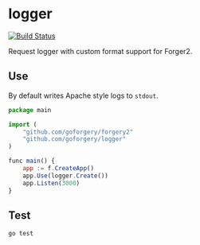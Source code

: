 # logger

[![Build Status](https://secure.travis-ci.org/goforgery/logger.png?branch=master)](http://travis-ci.org/goforgery/logger)

Request logger with custom format support for Forger2.

## Use

By default writes Apache style logs to `stdout`.

```javascript
package main

import (
	"github.com/goforgery/forgery2"
	"github.com/goforgery/logger"
)

func main() {
	app := f.CreateApp()
	app.Use(logger.Create())
	app.Listen(3000)
}
```

## Test

    go test
